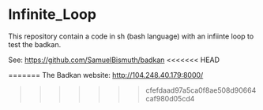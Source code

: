 # Infinite_Loop
This repository contain a code in sh (bash language) with an infiinte loop to test the badkan.

See: https://github.com/SamuelBismuth/badkan
<<<<<<< HEAD
 
=======
The Badkan website: http://104.248.40.179:8000/
>>>>>>> cfefdaad97a5ca0f8ae508d90664caf980d05cd4

